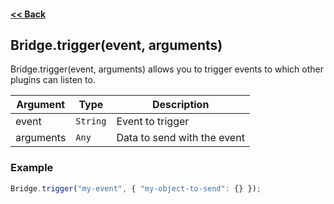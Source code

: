 #### [<< Back](https://github.com/solvedDev/bridge./blob/master/plugins/getting-started.md)
## Bridge.trigger(event, arguments)
Bridge.trigger(event, arguments) allows you to trigger events to which other plugins can listen to.

| Argument | Type | Description |
| --- | --- | --- |
| event | ```String``` | Event to trigger |
| arguments | ```Any``` | Data to send with the event |


### Example
```javascript
Bridge.trigger("my-event", { "my-object-to-send": {} });
```

